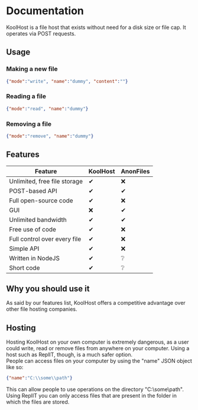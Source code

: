 # Documentation
KoolHost is a file host that exists without need for a disk size or file cap. It operates via POST requests.
## Usage

### Making a new file

```JSON
{"mode":"write", "name":"dummy", "content":""}
```
### Reading a file
```JSON
{"mode":"read", "name":"dummy"}
```
### Removing a file
```JSON
{"mode":"remove", "name":"dummy"}
```

## Features

| Feature | KoolHost      | AnonFiles |
| ----------- | ----------- | ----------- |
| Unlimited, free file storage | ✔ | ❌ |
| POST-based API | ✔ | ✔ |
| Full open-source code | ✔ | ❌ |
| GUI | ❌ | ✔ |
| Unlimited bandwidth | ✔ | ✔ |
| Free use of code | ✔ | ❌ |
| Full control over every file | ✔ | ❌ |
| Simple API | ✔ | ❌ |
| Written in NodeJS | ✔ | ❔ |
| Short code | ✔ | ❔ |

## Why you should use it

As said by our features list, KoolHost offers a competitive advantage over other file hosting companies. 

## Hosting

Hosting KoolHost on your own computer is extremely dangerous, as a user could write, read or remove files from anywhere on your computer. Using a host such as ReplIT, though, is a much safer option.  
People can access files on your computer by using the "name" JSON object like so:  
```JSON
{"name":"C:\\some\\path"}
```
This can allow people to use operations on the directory "C:\some\path". Using ReplIT you can only access files that are present in the folder in which the files are stored.
